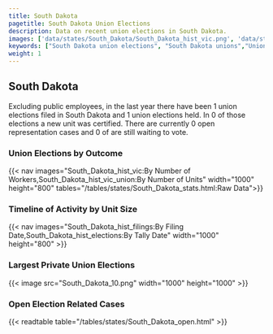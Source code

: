 ```yaml
---
title: South Dakota
pagetitle: South Dakota Union Elections
description: Data on recent union elections in South Dakota.
images: ['data/states/South_Dakota/South_Dakota_hist_vic.png', 'data/states/South_Dakota/South_Dakota_hist_size.png', 'data/states/South_Dakota/South_Dakota_10.png']
keywords: ["South Dakota union elections", "South Dakota unions","Union elections"]
weight: 1
---
```

##  South Dakota

Excluding public employees, in the last year there have been 1 union elections filed in South Dakota and 1 union elections held. In 0 of those elections a new unit was certified. There are currently 0 open representation cases and 0 of are still waiting to vote.

### Union Elections by Outcome
{{< nav images="South_Dakota_hist_vic:By Number of Workers,South_Dakota_hist_vic_union:By Number of Units" width="1000" height="800" tables="/tables/states/South_Dakota_stats.html:Raw Data">}}

### Timeline of Activity by Unit Size
{{< nav images="South_Dakota_hist_filings:By Filing Date,South_Dakota_hist_elections:By Tally Date" width="1000" height="800" >}}

### Largest Private Union Elections
{{< image src="South_Dakota_10.png" width="1000" height="1000"  >}}

### Open Election Related Cases
{{< readtable table="/tables/states/South_Dakota_open.html" >}}

